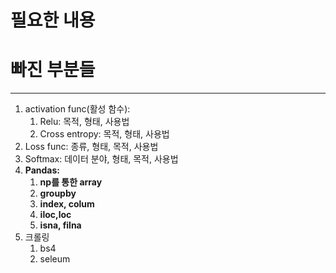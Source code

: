 # 필요한 내용

# 빠진 부분들
----
1. activation func(활성 함수):
	1. Relu: 목적, 형태, 사용법
	2. Cross entropy:  목적, 형태, 사용법
2. Loss func: 종류, 형태, 목적, 사용법
3. Softmax: 데이터 분야, 형태, 목적, 사용법
4. **Pandas:**
	1. **np를 통한 array**
	2. **groupby**
	3. **index, colum**
	4. **iloc,loc** 
	5. **isna, filna**
5. 크롤링
	1. bs4
	2. seleum
